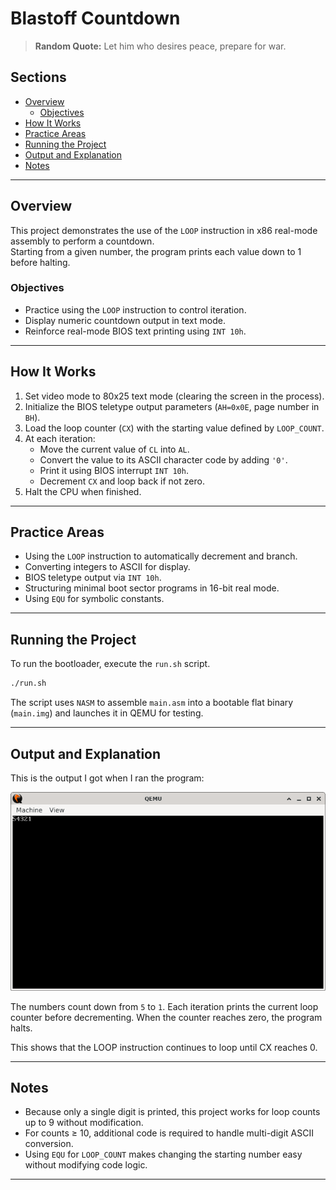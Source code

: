 # Blastoff Countdown

> **Random Quote:** Let him who desires peace, prepare for war.

## Sections

+ [Overview](#overview)
    - [Objectives](#objectives)
+ [How It Works](#how-it-works)
+ [Practice Areas](#practice-areas)
+ [Running the Project](#running-the-project)
+ [Output and Explanation](#output-and-explanation)
+ [Notes](#notes)

---

## Overview

This project demonstrates the use of the `LOOP` instruction in x86 real-mode assembly to perform a countdown.  
Starting from a given number, the program prints each value down to 1 before halting.

### Objectives

+ Practice using the `LOOP` instruction to control iteration.
+ Display numeric countdown output in text mode.
+ Reinforce real-mode BIOS text printing using `INT 10h`.

---

## How It Works

1. Set video mode to 80x25 text mode (clearing the screen in the process).
2. Initialize the BIOS teletype output parameters (`AH=0x0E`, page number in `BH`).
3. Load the loop counter (`CX`) with the starting value defined by `LOOP_COUNT`.
4. At each iteration:
   - Move the current value of `CL` into `AL`.
   - Convert the value to its ASCII character code by adding `'0'`.
   - Print it using BIOS interrupt `INT 10h`.
   - Decrement `CX` and loop back if not zero.
5. Halt the CPU when finished.

---

## Practice Areas

+ Using the `LOOP` instruction to automatically decrement and branch.
+ Converting integers to ASCII for display.
+ BIOS teletype output via `INT 10h`.
+ Structuring minimal boot sector programs in 16-bit real mode.
+ Using `EQU` for symbolic constants.

---

## Running the Project

To run the bootloader, execute the `run.sh` script.

```sh
./run.sh
```

The script uses `NASM` to assemble `main.asm` into a bootable flat binary (`main.img`) and launches it in QEMU for testing.

---

## Output and Explanation

This is the output I got when I ran the program:

![Project's Output](../../../resources/images/blastoff_countdown_output.png)

The numbers count down from `5` to `1`.
Each iteration prints the current loop counter before decrementing.
When the counter reaches zero, the program halts.

This shows that the LOOP instruction continues to loop until CX reaches 0.

---

## Notes

* Because only a single digit is printed, this project works for loop counts up to 9 without modification.
* For counts ≥ 10, additional code is required to handle multi-digit ASCII conversion.
* Using `EQU` for `LOOP_COUNT` makes changing the starting number easy without modifying code logic.

---
